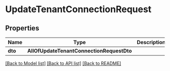 # UpdateTenantConnectionRequest

## Properties
Name | Type | Description | Notes
------------ | ------------- | ------------- | -------------
**dto** | **AllOfUpdateTenantConnectionRequestDto** |  | [optional] 

[[Back to Model list]](../README.md#documentation-for-models) [[Back to API list]](../README.md#documentation-for-api-endpoints) [[Back to README]](../README.md)

